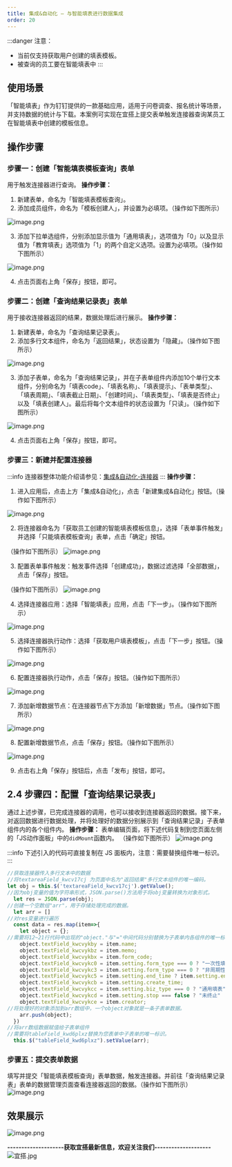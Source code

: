```yaml
---
title: 集成&自动化 — 与智能填表进行数据集成
order: 20
---
```

:::danger
注意：

- 当前仅支持获取用户创建的填表模板。
- 被查询的员工要在智能填表中
:::
## 使用场景
「智能填表」作为钉钉提供的一款基础应用，适用于问卷调查、报名统计等场景，并支持数据的统计与下载。本案例可实现在宜搭上提交表单触发连接器查询某员工在智能填表中创建的模板信息。
## 操作步骤
### 步骤一：创建「智能填表模板查询」表单
用于触发连接器进行查询。
**操作步骤：**

1. 新建表单，命名为「智能填表模板查询」。
1. 添加成员组件，命名为「模板创建人」，并设置为必填项。（操作如下图所示）

![image.png](https://img.alicdn.com/imgextra/i2/O1CN01GaR7VN1ewjesdfexn_!!6000000003936-2-tps-1834-871.png)
​


3. 添加下拉单选组件，分别添加显示值为「通用填表」，选项值为「0」以及显示值为「教育填表」选项值为「1」的两个自定义选项。设置为必填项。（操作如下图所示）

![image.png](https://img.alicdn.com/imgextra/i4/O1CN01wAFJiU27aPCq2ZWjA_!!6000000007813-2-tps-1908-893.png)
​


4. 点击页面右上角「保存」按钮，即可。
### 步骤二：创建「查询结果记录表」表单
用于接收连接器返回的结果，数据处理后进行展示。
**操作步骤：**

1. 新建表单，命名为「查询结果记录表」。
1. 添加多行文本组件，命名为「返回结果」，状态设置为「隐藏」。（操作如下图所示）

![image.png](https://img.alicdn.com/imgextra/i3/O1CN01xa3IcI1E8BwK7Mwax_!!6000000000306-2-tps-1830-872.png)
​


3. 添加子表单，命名为「查询结果记录」，并在子表单组件内添加10个单行文本组件，分别命名为「填表code」、「填表名称」、「填表提示」、「表单类型」、「填表周期」、「填表截止日期」、「创建时间」、「填表类型」、「填表是否终止」以及「填表创建人」。最后将每个文本组件的状态设置为「只读」。（操作如下图所示）

![image.png](https://img.alicdn.com/imgextra/i1/O1CN01ZaFK3B24QNgp1RnBo_!!6000000007385-2-tps-1836-871.png)
​


4. 点击页面右上角「保存」按钮，即可。
### 步骤三：新建并配置连接器
:::info
连接器整体功能介绍请参见：[集成&自动化-连接器](https://www.yuque.com/yida/support/zevvr1?view=doc_embed)
:::
**操作步骤：**

1. 进入应用后，点击上方「集成&自动化」，点击「新建集成&自动化」按钮。（操作如下图所示）

![image.png](https://img.alicdn.com/imgextra/i4/O1CN0103DOZL1lw0KkgEhsy_!!6000000004882-2-tps-1908-878.png)
​


2. 将连接器命名为「获取员工创建的智能填表模板信息」，选择「表单事件触发」并选择「只能填表模板查询」表单，点击「确定」按钮。

（操作如下图所示）
![image.png](https://img.alicdn.com/imgextra/i2/O1CN016tW8rr1sYpbdFeKaK_!!6000000005779-2-tps-1914-885.png)
​


3. 配置表单事件触发：触发事件选择「创建成功」，数据过滤选择「全部数据」，点击「保存」按钮。

（操作如下图所示）
![image.png](https://img.alicdn.com/imgextra/i4/O1CN01kdy4121gIY8kNWxTV_!!6000000004119-2-tps-1920-951.png)
​


4. 选择连接器应用：选择「智能填表」应用，点击「下一步」。（操作如下图所示）

![image.png](https://img.alicdn.com/imgextra/i1/O1CN01KyodNh1wCcrmL740S_!!6000000006272-2-tps-1920-952.png)
​


5. 选择连接器执行动作：选择「获取用户填表模板」，点击「下一步」按钮。（操作如下图所示）

![image.png](https://img.alicdn.com/imgextra/i2/O1CN01HRpMvO2AC50ueTrpd_!!6000000008166-2-tps-1920-951.png)
​


6. 配置连接器执行动作，点击「保存」按钮。（操作如下图所示）

![image.png](https://img.alicdn.com/imgextra/i1/O1CN01eX8NYg1k9AURfjnpX_!!6000000004640-2-tps-1920-949.png)
​


7. 添加新增数据节点：在连接器节点下方添加「新增数据」节点。（操作如下图所示）

![image.png](https://img.alicdn.com/imgextra/i4/O1CN01CivfQr26Q2czQ1Jo2_!!6000000007655-2-tps-1920-951.png)
​


8. 配置新增数据节点，点击「保存」按钮。（操作如下图所示）

![image.png](https://img.alicdn.com/imgextra/i2/O1CN01b94TU326A0lIIQjf3_!!6000000007620-2-tps-1920-950.png)
​


9. 点击右上角「保存」按钮后，点击「发布」按钮，即可。
## 2.4 步骤四：配置「查询结果记录表」
通过上述步骤，已完成连接器的调用，也可以接收到连接器返回的数据。接下来，对返回数据进行数据处理，并将处理好的数据分别展示到「查询结果记录」子表单组件内的各个组件内。
**操作步骤：**
表单编辑页面，将下述代码复制到您页面左侧的「JS动作面板」中的`didMount`函数内。
（操作如下图所示）
![image.png](https://img.alicdn.com/imgextra/i1/O1CN01TFghjK1nNJZQ6iu0o_!!6000000005077-2-tps-1911-893.png)
​

:::info
下述引入的代码可直接复制在 JS 面板内，注意：需要替换组件唯一标识。
:::
```javascript
//获取连接器传入多行文本中的数据
//将textareaField_kwcv17cj 为页面中名为"返回结果"多行文本组件的唯一编码。
let obj = this.$('textareaField_kwcv17cj').getValue();
//因为obj变量的值为字符串形式，JSON.parse()方法用于将obj变量转换为对象形式。
  let res = JSON.parse(obj);
//创建一个空数组"arr"，用于存储处理完成的数据。
  let arr = []
//对res变量进行遍历
  const data = res.map(item=>{
    let object = {};
//需要将12~21行代码中出现的"object."与"="中间代码分别替换为子表单内各组件的唯一标识。
    object.textField_kwcvykby = item.name;
    object.textField_kwcvykbz = item.memo;
    object.textField_kwcvykbx = item.form_code;
    object.textField_kwcvykc0 = item.setting.form_type === 0 ? "一次性填表" : "周期性填表";
    object.textField_kwcvykc3 = item.setting.form_type === 0 ? "非周期性填表" : item.setting.loop_days;
    object.textField_kwcvykc5 = item.setting.end_time ? item.setting.end_time : "未设置截止日期";
    object.textField_kwcvykcb = item.setting.create_time;
    object.textField_kwcvykcc = item.setting.biz_type === 0 ? "通用填表" : "教育版填表";
    object.textField_kwcvykcd = item.setting.stop === false ? "未终止" : "已终止";
    object.textField_kwcvykce = item.creator;
//将处理好的对象添加到arr数组中，一个object对象就是一条子表单数据。
    arr.push(object);
  })
//将arr数组数据赋值给子表单组件
//需要将tableField_kwd6plxz替换为您表单中子表单的唯一标识。
  this.$("tableField_kwd6plxz").setValue(arr);
```
### 步骤五：提交表单数据
填写并提交「智能填表模板查询」表单数据，触发连接器。并前往「查询结果记录表」表单的数据管理页面查看连接器返回的数据。（操作如下图所示）
![image.png](https://img.alicdn.com/imgextra/i2/O1CN01aybbac22ev20b03hf_!!6000000007146-2-tps-1920-951.png)

## 效果展示
![image.png](https://img.alicdn.com/imgextra/i1/O1CN01dfHegi1LM7IBn5VkB_!!6000000001284-2-tps-1920-951.png)

**--------------------获取宜搭最新信息，欢迎关注我们--------------------**
![宜搭.jpg](https://img.alicdn.com/imgextra/i2/O1CN01kzPtvK1ktstAK4wDg_!!6000000004742-0-tps-1800-1012.jpg)

